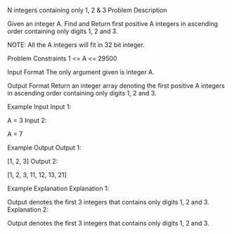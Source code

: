 N integers containing only 1, 2 & 3
Problem Description

Given an integer A. Find and Return first positive A integers in ascending order containing only digits 1, 2 and 3.

NOTE: All the A integers will fit in 32 bit integer.



Problem Constraints
1 <= A <= 29500



Input Format
The only argument given is integer A.



Output Format
Return an integer array denoting the first positive A integers in ascending order containing only digits 1, 2 and 3.



Example Input
Input 1:

A = 3
Input 2:

A = 7


Example Output
Output 1:

[1, 2, 3]
Output 2:

[1, 2, 3, 11, 12, 13, 21]


Example Explanation
Explanation 1:

Output denotes the first 3 integers that contains only digits 1, 2 and 3.
Explanation 2:

Output denotes the first 3 integers that contains only digits 1, 2 and 3.